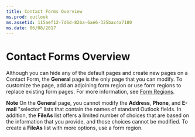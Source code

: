 ```yaml
---
title: Contact Forms Overview
ms.prod: outlook
ms.assetid: 115aef12-7d6d-82ba-6ae6-325bac4a7180
ms.date: 06/08/2017
---
```



# Contact Forms Overview

Although you can hide any of the default pages and create new pages on a Contact Form, the  **General** page is the only page that you can modify. To customize the page, add an adjoining form region or use form regions to replace existing form pages. For more information, see [Form Regions](form-regions.md).


 **Note**  On the  **General** page, you cannot modify the **Address**,  **Phone**, and  **E-mail** "selector" lists that contain the names of standard Outlook fields. In addition, the **FileAs** list offers a limited number of choices that are based on the information that you provide, and those choices cannot be modified. To create a **FileAs** list with more options, use a form region.


